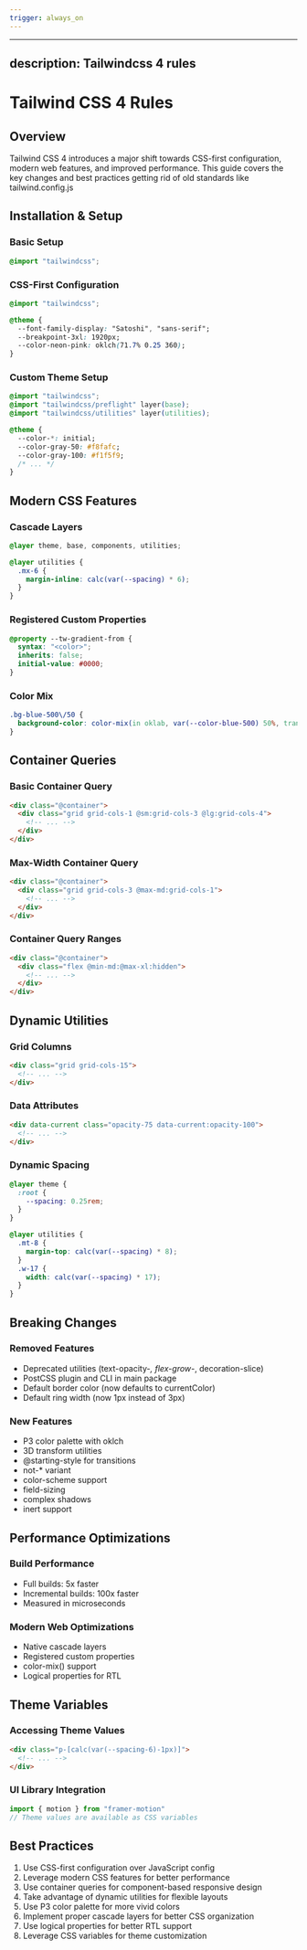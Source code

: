 ```yaml
---
trigger: always_on
---
```


---
description: Tailwindcss 4 rules
---
# Tailwind CSS 4 Rules

## Overview

Tailwind CSS 4 introduces a major shift towards CSS-first configuration, modern web features, and improved performance. This guide covers the key changes and best practices getting rid of old standards like tailwind.config.js

## Installation & Setup

### Basic Setup
```css
@import "tailwindcss";
```

### CSS-First Configuration
```css
@import "tailwindcss";

@theme {
  --font-family-display: "Satoshi", "sans-serif";
  --breakpoint-3xl: 1920px;
  --color-neon-pink: oklch(71.7% 0.25 360);
}
```

### Custom Theme Setup
```css
@import "tailwindcss";
@import "tailwindcss/preflight" layer(base);
@import "tailwindcss/utilities" layer(utilities);

@theme {
  --color-*: initial;
  --color-gray-50: #f8fafc;
  --color-gray-100: #f1f5f9;
  /* ... */
}
```

## Modern CSS Features

### Cascade Layers
```css
@layer theme, base, components, utilities;

@layer utilities {
  .mx-6 {
    margin-inline: calc(var(--spacing) * 6);
  }
}
```

### Registered Custom Properties
```css
@property --tw-gradient-from {
  syntax: "<color>";
  inherits: false;
  initial-value: #0000;
}
```

### Color Mix
```css
.bg-blue-500\/50 {
  background-color: color-mix(in oklab, var(--color-blue-500) 50%, transparent);
}
```

## Container Queries

### Basic Container Query
```html
<div class="@container">
  <div class="grid grid-cols-1 @sm:grid-cols-3 @lg:grid-cols-4">
    <!-- ... -->
  </div>
</div>
```

### Max-Width Container Query
```html
<div class="@container">
  <div class="grid grid-cols-3 @max-md:grid-cols-1">
    <!-- ... -->
  </div>
</div>
```

### Container Query Ranges
```html
<div class="@container">
  <div class="flex @min-md:@max-xl:hidden">
    <!-- ... -->
  </div>
</div>
```

## Dynamic Utilities

### Grid Columns
```html
<div class="grid grid-cols-15">
  <!-- ... -->
</div>
```

### Data Attributes
```html
<div data-current class="opacity-75 data-current:opacity-100">
  <!-- ... -->
</div>
```

### Dynamic Spacing
```css
@layer theme {
  :root {
    --spacing: 0.25rem;
  }
}

@layer utilities {
  .mt-8 {
    margin-top: calc(var(--spacing) * 8);
  }
  .w-17 {
    width: calc(var(--spacing) * 17);
  }
}
```

## Breaking Changes

### Removed Features
- Deprecated utilities (text-opacity-*, flex-grow-*, decoration-slice)
- PostCSS plugin and CLI in main package
- Default border color (now defaults to currentColor)
- Default ring width (now 1px instead of 3px)

### New Features
- P3 color palette with oklch
- 3D transform utilities
- @starting-style for transitions
- not-* variant
- color-scheme support
- field-sizing
- complex shadows
- inert support

## Performance Optimizations

### Build Performance
- Full builds: 5x faster
- Incremental builds: 100x faster
- Measured in microseconds

### Modern Web Optimizations
- Native cascade layers
- Registered custom properties
- color-mix() support
- Logical properties for RTL

## Theme Variables

### Accessing Theme Values
```html
<div class="p-[calc(var(--spacing-6)-1px)]">
  <!-- ... -->
</div>
```

### UI Library Integration
```jsx
import { motion } from "framer-motion"
// Theme values are available as CSS variables
```

## Best Practices

1. Use CSS-first configuration over JavaScript config
2. Leverage modern CSS features for better performance
3. Use container queries for component-based responsive design
4. Take advantage of dynamic utilities for flexible layouts
5. Use P3 color palette for more vivid colors
6. Implement proper cascade layers for better CSS organization
7. Use logical properties for better RTL support
8. Leverage CSS variables for theme customization